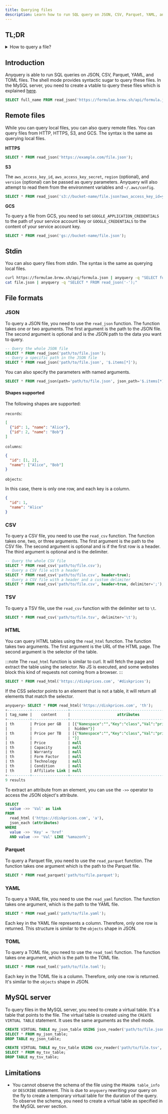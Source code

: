 ```yaml
---
title: Querying files
description: Learn how to run SQL query on JSON, CSV, Parquet, YAML, and TOML files
---
```


## TL;DR

<details>
<summary>How to query a file?</summary>

:::warning
This feature is only available in the shell mode.
If you want similar features in the MySQL server, you need to create a vtable.

**JSON**

Run `SELECT * FROM read_json('path/to/file.json')` in your terminal.

**CSV**

Run `SELECT * FROM read_csv('path/to/file.csv')` in your terminal.

**Parquet**

Run `SELECT * FROM read_parquet('path/to/file.parquet')` in your terminal.

**YAML**

Run `SELECT * FROM read_yaml('path/to/file.yaml')` in your terminal.

**TOML**

Run `SELECT * FROM read_toml('path/to/file.toml')` in your terminal.

</details>

## Introduction

Anyquery is able to run SQL queries on JSON, CSV, Parquet, YAML, and TOML files. The shell mode provides syntactic sugar to query these files. In the MySQL server, you need to create a vtable to query these files which is explained [here](#mysql-server).

```sql title="Listing all the packages from Homebrew"
SELECT full_name FROM read_json('https://formulae.brew.sh/api/formula.json');
```

## Remote files

While you can query local files, you can also query remote files. You can query files from HTTP, HTTPS, S3, and GCS. The syntax is the same as querying local files.

**HTTPS**

```sql
SELECT * FROM read_json('https://example.com/file.json');
```

**S3**

The `aws_access_key_id`, `aws_access_key_secret`, `region` (optional), and `version` (optional) can be passed as query parameters. Anyquery will also attempt to read them from the environment variables and `~/.aws/config`.

```sql
SELECT * FROM read_json('s3://bucket-name/file.json?aws_access_key_id=your-access-key&aws_access_key_secret=your-secret-key&region=us-west-1');
```

**GCS**

To query a file from GCS, you need to set `GOOGLE_APPLICATION_CREDENTIALS` to the path of your service account key or `GOOGLE_CREDENTIALS` to the content of your service account key.

```sql
SELECT * FROM read_json('gs://bucket-name/file.json');
```

## Stdin

You can also query files from stdin. The syntax is the same as querying local files.

```bash title="Querying JSON from stdin"
curl https://formulae.brew.sh/api/formula.json | anyquery -q "SELECT full_name, \"desc\", license FROM read_json('stdin');"
cat file.json | anyquery -q "SELECT * FROM read_json('-');"
```

## File formats

### JSON

To query a JSON file, you need to use the `read_json` function. The function takes one or two arguments. The first argument is the path to the JSON file. The second argument is optional and is the JSON path to the data you want to query.

```sql
-- Query the whole JSON file
SELECT * FROM read_json('path/to/file.json');
-- Query a specific path in the JSON file
SELECT * FROM read_json('path/to/file.json', '$.items[*]');
```

You can also specify the parameters with named arguments.

```sql
SELECT * FROM read_json(path='path/to/file.json', json_path='$.items[*]');
```

#### Shapes supported

The following shapes are supported:

`records`:

```json
[
  {"id": 1, "name": "Alice"},
  {"id": 2, "name": "Bob"}
]
```

`columns`:

```json
{
  "id": [1, 2],
  "name": ["Alice", "Bob"]
}
```

`objects`:

In this case, there is only one row, and each key is a column.

```json
{
  "id": 1,
  "name": "Alice"
}
```

### CSV

To query a CSV file, you need to use the `read_csv` function. The function takes one, two, or three arguments. The first argument is the path to the CSV file. The second argument is optional and is if the first row is a header. The third argument is optional and is the delimiter.

```sql
-- Query the whole CSV file
SELECT * FROM read_csv('path/to/file.csv');
-- Query a CSV file with a header
SELECT * FROM read_csv('path/to/file.csv', header=true);
-- Query a CSV file with a header and a custom delimiter
SELECT * FROM read_csv('path/to/file.csv', header=true, delimiter=';');
```

### TSV

To query a TSV file, use the `read_csv` function with the delimiter set to `\t`.

```sql
SELECT * FROM read_csv('path/to/file.tsv', delimiter='\t');
```

### HTML

You can query HTML tables using the `read_html` function. The function takes two arguments. The first argument is the URL of the HTML page. The second argument is the selector of the table.

:::note
The `read_html` function is similar to curl. It will fetch the page and extract the table using the selector. No JS is executed, and some websites block this kind of requests not coming from a browser.
:::

```sql title="Analyzing disk prices using SQL"
SELECT * FROM read_html('https://diskprices.com', '#diskprices');
```

If the CSS selector points to an element that is not a table, it will return all elements that match the selector.

```sql title="Extracting all "th" elements from the page"
anyquery> SELECT * FROM read_html('https://diskprices.com', 'th');
+----------+----------------+----------------------------------------------------+
| tag_name |    content     |                     attributes                     |
+----------+----------------+----------------------------------------------------+
| th       | Price per GB   | [{"Namespace":"","Key":"class","Val":"price-per-gb |
|          |                |  hidden"}]                                         |
| th       | Price per TB   | [{"Namespace":"","Key":"class","Val":"price-per-tb |
|          |                | "}]                                                |
| th       | Price          | null                                               |
| th       | Capacity       | null                                               |
| th       | Warranty       | null                                               |
| th       | Form Factor    | null                                               |
| th       | Technology     | null                                               |
| th       | Condition      | null                                               |
| th       | Affiliate Link | null                                               |
+----------+----------------+----------------------------------------------------+
9 results
```

To extract an attribute from an element, you can use the `->>` operator to access the JSON object's attribute.

```sql title="Extracting all links mentionning Amazon on the page"
SELECT
  value ->> 'Val' as link
FROM
  read_html ('https://diskprices.com', 'a'),
  json_each (attributes)
WHERE
  value ->> 'Key' = 'href'
  AND value ->> 'Val' LIKE '%amazon%';
```

### Parquet

To query a Parquet file, you need to use the `read_parquet` function. The function takes one argument which is the path to the Parquet file.

```sql
SELECT * FROM read_parquet('path/to/file.parquet');
```

### YAML

To query a YAML file, you need to use the `read_yaml` function. The function takes one argument, which is the path to the YAML file.

```sql
SELECT * FROM read_yaml('path/to/file.yaml');
```

Each key in the YAML file represents a column. Therefore, only one row is returned. This structure is similar to the `objects` shape in JSON.

### TOML

To query a TOML file, you need to use the `read_toml` function. The function takes one argument, which is the path to the TOML file.

```sql
SELECT * FROM read_toml('path/to/file.toml');
```

Each key in the TOML file is a column. Therefore, only one row is returned. It's similar to the `objects` shape in JSON.

## MySQL server

To query files in the MySQL server, you need to create a virtual table. It's a table that points to the file. The virtual table is created using the `CREATE VIRTUAL TABLE` statement. It uses the same arguments as the shell mode.

```sql title="Read a JSON file"
CREATE VIRTUAL TABLE my_json_table USING json_reader('path/to/file.json');
SELECT * FROM my_json_table;
DROP TABLE my_json_table;
```

```sql title="Read a TSV file"
CREATE VIRTUAL TABLE my_tsv_table USING csv_reader('path/to/file.tsv', separator='\t');
SELECT * FROM my_tsv_table;
DROP TABLE my_tsv_table;
```

## Limitations

- You cannot observe the schema of the file using the `PRAGMA table_info` or `DESCRIBE` statement. This is due to `anyquery` rewriting your query on the fly to create a temporary virtual table for the duration of the query. To observe the schema, you need to create a virtual table as specified in the MySQL server section.
